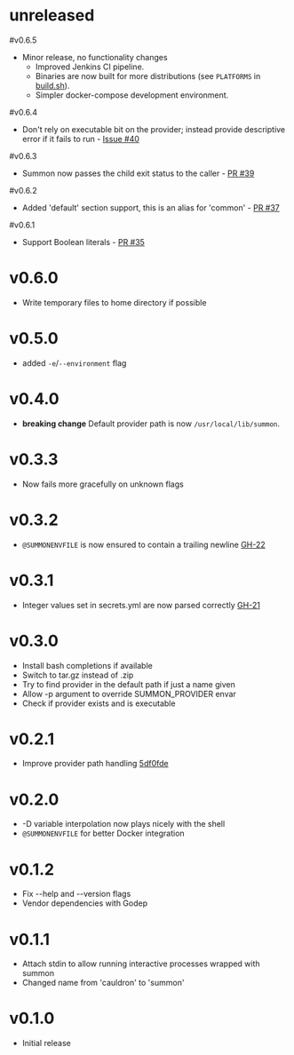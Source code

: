 # unreleased

#v0.6.5
* Minor release, no functionality changes
  - Improved Jenkins CI pipeline.
  - Binaries are now built for more distributions (see `PLATFORMS` in [build.sh](build.sh)).
  - Simpler docker-compose development environment.

#v0.6.4
* Don't rely on executable bit on the provider; instead provide descriptive error if it fails to run - [Issue #40](https://github.com/cyberark/summon/issues/40)

#v0.6.3
* Summon now passes the child exit status to the caller - [PR #39](https://github.com/cyberark/summon/pull/39)

#v0.6.2
* Added 'default' section support, this is an alias for 'common' - [PR #37](https://github.com/cyberark/summon/pull/37)

#v0.6.1
* Support Boolean literals - [PR #35](https://github.com/cyberark/summon/pull/35)

# v0.6.0
* Write temporary files to home directory if possible

# v0.5.0
* added `-e`/`--environment` flag

# v0.4.0
* **breaking change** Default provider path is now `/usr/local/lib/summon`.

# v0.3.3
* Now fails more gracefully on unknown flags

# v0.3.2
* `@SUMMONENVFILE` is now ensured to contain a trailing newline [GH-22](https://github.com/cyberark/summon/issues/22)

# v0.3.1
* Integer values set in secrets.yml are now parsed correctly [GH-21](https://github.com/cyberark/summon/issues/21)

# v0.3.0
* Install bash completions if available
* Switch to tar.gz instead of .zip
* Try to find provider in the default path if just a name given
* Allow -p argument to override SUMMON_PROVIDER envar
* Check if provider exists and is executable

# v0.2.1
* Improve provider path handling [5df0fde](https://github.com/cyberark/summon/commit/5df0fdeb182884371ad647d0a9493a5e07d3e0e4)

# v0.2.0
* -D variable interpolation now plays nicely with the shell
* `@SUMMONENVFILE` for better Docker integration

# v0.1.2
* Fix --help and --version flags
* Vendor dependencies with Godep

# v0.1.1
* Attach stdin to allow running interactive processes wrapped with summon
* Changed name from 'cauldron' to 'summon'

# v0.1.0
* Initial release
